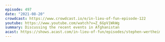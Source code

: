 ```yaml
---
episode: 497
date: "2021-08-20"
crowdcast: https://www.crowdcast.io/e/in-lieu-of-fun-episode-122
youtube: https://www.youtube.com/watch?v=Z_6GpV1WkWg
summary: Discussing the recent events in Afghanistan
acast: https://shows.acast.com/in-lieu-of-fun/episodes/stephen-wertheim-talks-afghanistan
---
```


